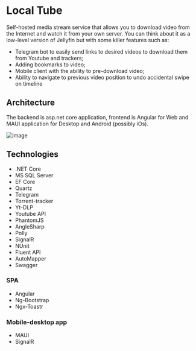# Local Tube
Self-hosted media stream service that allows you to download video from the Internet and watch it from your own server. 
You can think about it as a low-level version of Jellyfin but with some killer features such as:
- Telegram bot to easily send links to desired videos to download them from Youtube and trackers;
- Adding bookmarks to video;
- Mobile client with the ability to pre-download video;
- Ability to navigate to previous video position to undo accidental swipe on timeline

## Architecture
The backend is asp.net core application, frontend is Angular for Web and MAUI application for Desktop and Android (possibly iOs).

![image](https://github.com/user-attachments/assets/f41d06dd-48b6-4e73-836d-c7e998846006)

## Technologies
- .NET Core 
- MS SQL Server
- EF Core
- Quartz
- Telegram
- Torrent-tracker
- Yt-DLP
- Youtube API
- PhantomJS
- AngleSharp
- Polly
- SignalR
- NUnit
- Fluent API
- AutoMapper
- Swagger

### SPA
- Angular 
- Ng-Bootstrap
- Ngx-Toastr

### Mobile-desktop app
- MAUI 
- SignalR
